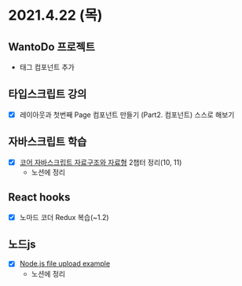 # 2021.4.22 (목)

## WantoDo 프로젝트

  - 태그 컴포넌트 추가

## 타입스크립트 강의

- [x] 레이아웃과 첫번째 Page 컴포넌트 만들기 (Part2. 컴포넌트) 스스로 해보기


## 자바스크립트 학습

- [x] [코어 자바스크립트 자료구조와 자료형](https://ko.javascript.info/data-types) 2챕터 정리(10, 11)
  - 노션에 정리

## React hooks

- [x] 노마드 코더 Redux 복습(~1.2)

## 노드js

- [x] [Node.js file upload example](https://poiemaweb.com/nodejs-file-upload-example)
  - 노션에 정리